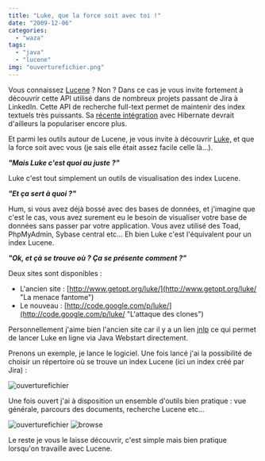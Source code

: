 ```yaml
---
title: "Luke, que la force soit avec toi !"
date: "2009-12-06"
categories: 
  - "waza"
tags: 
  - "java"
  - "lucene"
img: "ouverturefichier.png"
---
```


Vous connaissez [Lucene](http://lucene.apache.org/java/docs/ "Lucene") ? Non ? Dans ce cas je vous invite fortement à découvrir cette API utilisé dans de nombreux projets passant de Jira à LinkedIn. Cette API de recherche full-text permet de maintenir des index textuels très puissants. Sa [récente intégration](http://docs.jboss.org/hibernate/stable/annotations/reference/fr/html/lucene.html "Hibernate et Lucene") avec Hibernate devrait d'ailleurs la populariser encore plus.

Et parmi les outils autour de Lucene, je vous invite à découvrir [Luke,](http://www.getopt.org/luke/ "Luke") et que la force soit avec vous (je sais elle était assez facile celle là...).

_**"Mais Luke c'est quoi au juste ?"**_

Luke c'est tout simplement un outils de visualisation des index Lucene.

_**"Et ça sert à quoi ?"**_

Hum, si vous avez déjà bossé avec des bases de données, et j'imagine que c'est le cas, vous avez surement eu le besoin de visualiser votre base de données sans passer par votre application. Vous avez utilisé des Toad, PhpMyAdmin, Sybase central etc... Eh bien Luke c'est l'équivalent pour un index Lucene.

_**"Ok, et çà se trouve où ? Ça se présente comment ?"**_

Deux sites sont disponibles :

- L'ancien site : [http://www.getopt.org/luke/](http://www.getopt.org/luke/ "La menace fantome")
- Le nouveau : [http://code.google.com/p/luke/](http://code.google.com/p/luke/ "L'attaque des clones")

Personnellement j'aime bien l'ancien site car il y a un lien [jnlp](http://www.getopt.org/luke/luke.jnlp "Luke via JavaWebStart") ce qui permet de lancer Luke en ligne via Java Webstart directement.

Prenons un exemple, je lance le logiciel. Une fois lancé j'ai la possibilité de choisir un répertoire où se trouve un index Lucene (ici un index créé par Jira) :

![ouverturefichier](/images/ouverturefichier.png)

Une fois ouvert j'ai à disposition un ensemble d'outils bien pratique : vue générale, parcours des documents, recherche Lucene etc...

![ouverturefichier](/images/ouverturefichier.png) ![browse](/images/browse.png)

Le reste je vous le laisse découvrir, c'est simple mais bien pratique lorsqu'on travaille avec Lucene.
